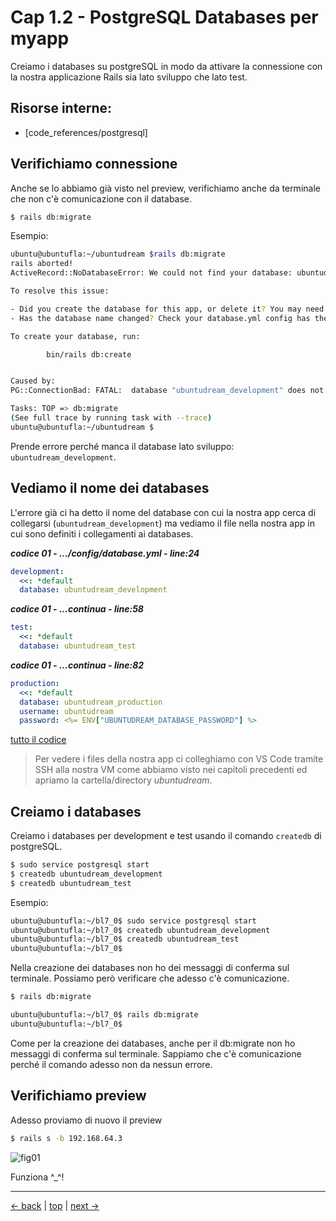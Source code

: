 # <a name="top"></a> Cap 1.2 - PostgreSQL Databases per myapp

Creiamo i databases su postgreSQL in modo da attivare la connessione con la nostra applicazione Rails sia lato sviluppo che lato test.



## Risorse interne:

- [code_references/postgresql]



## Verifichiamo connessione

Anche se lo abbiamo già visto nel preview, verifichiamo anche da terminale che non c'è comunicazione con il database.

```bash
$ rails db:migrate
```

Esempio:

```bash
ubuntu@ubuntufla:~/ubuntudream $rails db:migrate
rails aborted!
ActiveRecord::NoDatabaseError: We could not find your database: ubuntudream_development. Which can be found in the database configuration file located at config/database.yml.

To resolve this issue:

- Did you create the database for this app, or delete it? You may need to create your database.
- Has the database name changed? Check your database.yml config has the correct database name.

To create your database, run:

        bin/rails db:create


Caused by:
PG::ConnectionBad: FATAL:  database "ubuntudream_development" does not exist

Tasks: TOP => db:migrate
(See full trace by running task with --trace)
ubuntu@ubuntufla:~/ubuntudream $
```

Prende errore perché manca il database lato sviluppo: `ubuntudream_development`.



## Vediamo il nome dei databases

L'errore già ci ha detto il nome del database con cui la nostra app cerca di collegarsi (`ubuntudream_development`) ma vediamo il file nella nostra app in cui sono definiti i collegamenti ai databases.

***codice 01 - .../config/database.yml - line:24***

```yaml
development:
  <<: *default
  database: ubuntudream_development
```

***codice 01 - ...continua - line:58***

```yaml
test:
  <<: *default
  database: ubuntudream_test
```

***codice 01 - ...continua - line:82***

```yaml
production:
  <<: *default
  database: ubuntudream_production
  username: ubuntudream
  password: <%= ENV["UBUNTUDREAM_DATABASE_PASSWORD"] %>
```

[tutto il codice](https://github.com/flaviobordonidev/leanpubabrandnewcms/blob/master/ubuntudream/01-new_app/02_01-config-database.yml)


> Per vedere i files della nostra app ci colleghiamo con VS Code tramite SSH alla nostra VM come abbiamo visto nei capitoli precedenti ed apriamo la cartella/directory *ubuntudream*.



## Creiamo i databases

Creiamo i databases per development e test usando il comando `createdb` di postgreSQL.

```bash
$ sudo service postgresql start
$ createdb ubuntudream_development
$ createdb ubuntudream_test
```

Esempio:

```bash
ubuntu@ubuntufla:~/bl7_0$ sudo service postgresql start
ubuntu@ubuntufla:~/bl7_0$ createdb ubuntudream_development
ubuntu@ubuntufla:~/bl7_0$ createdb ubuntudream_test
ubuntu@ubuntufla:~/bl7_0$ 
```

Nella creazione dei databases non ho dei messaggi di conferma sul terminale. Possiamo però verificare che adesso c'è comunicazione.

```bash
$ rails db:migrate
```

```bash
ubuntu@ubuntufla:~/bl7_0$ rails db:migrate
ubuntu@ubuntufla:~/bl7_0$ 
```

Come per la creazione dei databases, anche per il db:migrate non ho messaggi di conferma sul terminale. Sappiamo che c'è comunicazione perché il comando adesso non da nessun errore.



## Verifichiamo preview

Adesso proviamo di nuovo il preview

```bash
$ rails s -b 192.168.64.3
```

![fig01](https://github.com/flaviobordonidev/leanpubabrandnewcms/blob/master/ubuntudream/01-new_app/07_fig03-preview_working.png)

Funziona ^_^!



---

[<- back](https://github.com/flaviobordonidev/leanpubabrandnewcms/blob/master/ubuntudream/01-new_app/01_00-new_app-it.md)
 | [top](#top) |
[next ->](https://github.com/flaviobordonidev/leanpubabrandnewcms/blob/master/ubuntudream/01-new_app/03_00-gemfile_ruby_version.md)
